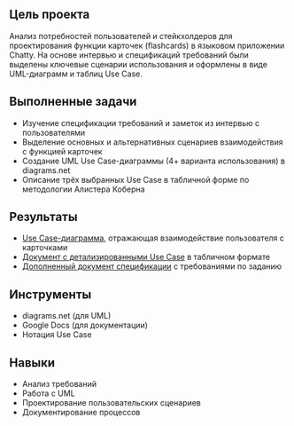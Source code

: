 ## Цель проекта  
Анализ потребностей пользователей и стейкхолдеров для проектирования функции карточек (flashcards) в языковом приложении Chatty. На основе интервью и спецификаций требований были выделены ключевые сценарии использования и оформлены в виде UML-диаграмм и таблиц Use Case.  

## Выполненные задачи  
- Изучение спецификации требований и заметок из интервью с пользователями  
- Выделение основных и альтернативных сценариев взаимодействия с функцией карточек  
- Создание UML Use Case-диаграммы (4+ варианта использования) в diagrams.net  
- Описание трёх выбранных Use Case в табличной форме по методологии Алистера Коберна  

## Результаты  
- [Use Case-диаграмма](https://drive.google.com/file/d/1pnJ67IUetzT-a20JJDgX-PhA5_LoEfIu/view?usp=drive_link), отражающая взаимодействие пользователя с карточками  
- [Документ с детализированными Use Case](https://docs.google.com/document/d/13wCGddR0ndzaHNUDABFK75FQt9vbincW/edit?usp=drive_link&ouid=106939733334678318126&rtpof=true&sd=true) в табличном формате  
- [Дополненный документ спецификации](https://docs.google.com/document/d/1l3CTWMC3FtXPtjuRSD4HZvOPCraShzXH/edit?usp=drive_link&ouid=106939733334678318126&rtpof=true&sd=true) с требованиями по заданию 

## Инструменты  
- diagrams.net (для UML)  
- Google Docs (для документации)  
- Нотация Use Case  

## Навыки  
- Анализ требований  
- Работа с UML  
- Проектирование пользовательских сценариев  
- Документирование процессов  




